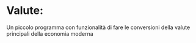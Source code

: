 # Valute:
Un piccolo programma con funzionalità di fare le conversioni della valute principali della economia moderna
